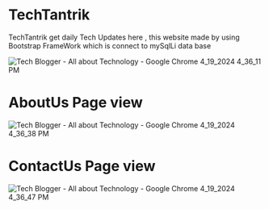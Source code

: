 # TechTantrik
TechTantrik get daily Tech Updates here , this website made by using Bootstrap FrameWork which is connect to mySqlLi data base 


![Tech Blogger - All about Technology - Google Chrome 4_19_2024 4_36_11 PM](https://github.com/hi-abhay2004/tech-blogger/assets/133881460/abb78436-8004-4479-b82e-0cc1ccd69168)


# AboutUs Page view


![Tech Blogger - All about Technology - Google Chrome 4_19_2024 4_36_38 PM](https://github.com/hi-abhay2004/tech-blogger/assets/133881460/37471390-4bb5-4dd4-8405-a76ffc2d9d46)


# ContactUs Page view


![Tech Blogger - All about Technology - Google Chrome 4_19_2024 4_36_47 PM](https://github.com/hi-abhay2004/tech-blogger/assets/133881460/8616ac8a-3c4a-4330-95b8-aa651b2842e2)




